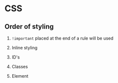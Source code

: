 # CSS

## Order of styling 

1. `!important` placed at the end of a rule will be used

2. Inline styling

3. ID's

4. Classes

5. Element

